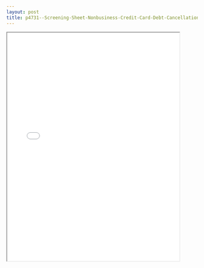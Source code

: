 ```yaml
---
layout: post
title: p4731--Screening-Sheet-Nonbusiness-Credit-Card-Debt-Cancellation
---
```


<div class="pdf-container">
<iframe src="/ea/_pdf-2-md/p4731--Screening-Sheet-Nonbusiness-Credit-Card-Debt-Cancellation.pdf" height="600" width="90%" allowFullScreen="true"></iframe>
</div>


